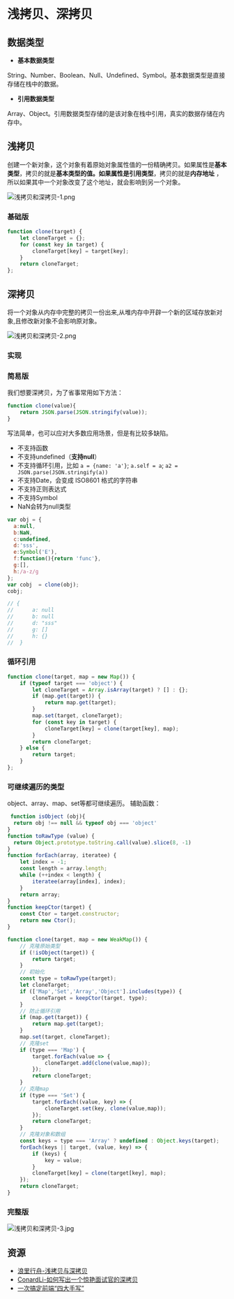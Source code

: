 # 浅拷贝、深拷贝

## 数据类型
- **基本数据类型**

String、Number、Boolean、Null、Undefined、Symbol。基本数据类型是直接存储在栈中的数据。

- **引用数据类型**

Array、Object。引用数据类型存储的是该对象在栈中引用，真实的数据存储在内存中。
## 浅拷贝
创建一个新对象，这个对象有着原始对象属性值的一份精确拷贝。如果属性是**基本类型**，拷贝的就是**基本类型的值。**如果属性是**引用类型**，拷贝的就是**内存地址** ，所以如果其中一个对象改变了这个地址，就会影响到另一个对象。


![浅拷贝和深拷贝-1.png](../images/浅拷贝和深拷贝-1.png)

### 基础版
```javascript
function clone(target) {
    let cloneTarget = {};
    for (const key in target) {
        cloneTarget[key] = target[key];
    }
    return cloneTarget;
};
```

## 深拷贝
将一个对象从内存中完整的拷贝一份出来,从堆内存中开辟一个新的区域存放新对象,且修改新对象不会影响原对象。

![浅拷贝和深拷贝-2.png](../images/浅拷贝和深拷贝-2.png)

### 实现

### 简易版

我们想要深拷贝，为了省事常用如下方法：

```javascript
function clone(value){
	return JSON.parse(JSON.stringify(value));
}
```

写法简单，也可以应对大多数应用场景，但是有比较多缺陷。

- 不支持函数
- 不支持undefined（**支持null**）
- 不支持循环引用，比如 `a = {name: 'a'}`; `a.self = a`; `a2 = JSON.parse(JSON.stringify(a))`
- 不支持Date，会变成 ISO8601 格式的字符串
- 不支持正则表达式
- 不支持Symbol
- NaN会转为null类型
```javascript
var obj = {
  a:null,
  b:NaN,
  c:undefined,
  d:'sss',
  e:Symbol('E'),
  f:function(){return 'func'},
  g:[],
  h:/a-z/g
};
var cobj  = clone(obj);
cobj;

// {
//  	a: null
//		b: null
//		d: "sss"
//		g: []
//		h: {}
//	}
```

### 循环引用
```javascript
function clone(target, map = new Map()) {
    if (typeof target === 'object') {
        let cloneTarget = Array.isArray(target) ? [] : {};
        if (map.get(target)) {
            return map.get(target);
        }
        map.set(target, cloneTarget);
        for (const key in target) {
            cloneTarget[key] = clone(target[key], map);
        }
        return cloneTarget;
    } else {
        return target;
    }
};
```

### 可继续遍历的类型

object、array、map、set等都可继续遍历。
辅助函数：

```javascript
 function isObject (obj){
  return obj !== null && typeof obj === 'object'
}
function toRawType (value) {
  return Object.prototype.toString.call(value).slice(8, -1)
}
function forEach(array, iteratee) {
    let index = -1;
    const length = array.length;
    while (++index < length) {
        iteratee(array[index], index);
    }
    return array;
}
function keepCtor(target) {
    const Ctor = target.constructor;
    return new Ctor();
}
```
```javascript
function clone(target, map = new WeakMap()) {
    // 克隆原始类型
    if (!isObject(target)) {
        return target;
    }
    // 初始化
    const type = toRawType(target);
    let cloneTarget;
    if (['Map','Set','Array','Object'].includes(type)) {
        cloneTarget = keepCtor(target, type);
    }
    // 防止循环引用
    if (map.get(target)) {
        return map.get(target);
    }
    map.set(target, cloneTarget);
    // 克隆set
    if (type === 'Map') {
        target.forEach(value => {
            cloneTarget.add(clone(value,map));
        });
        return cloneTarget;
    }
    // 克隆map
    if (type === 'Set') {
        target.forEach((value, key) => {
            cloneTarget.set(key, clone(value,map));
        });
        return cloneTarget;
    }
    // 克隆对象和数组
    const keys = type === 'Array' ? undefined : Object.keys(target);
    forEach(keys || target, (value, key) => {
        if (keys) {
            key = value;
        }
        cloneTarget[key] = clone(target[key], map);
    });
    return cloneTarget;
}
```

### 完整版

![浅拷贝和深拷贝-3.jpg](../images/浅拷贝和深拷贝-3.jpg)

## 资源

- [浪里行舟-浅拷贝与深拷贝](https://juejin.cn/post/6844904197595332622)
- [ConardLi-如何写出一个惊艳面试官的深拷贝](http://www.conardli.top/blog/article/JS%E8%BF%9B%E9%98%B6/%E5%A6%82%E4%BD%95%E5%86%99%E5%87%BA%E4%B8%80%E4%B8%AA%E6%83%8A%E8%89%B3%E9%9D%A2%E8%AF%95%E5%AE%98%E7%9A%84%E6%B7%B1%E6%8B%B7%E8%B4%9D.html#%E5%9F%BA%E7%A1%80%E7%89%88%E6%9C%AC)
- [一次搞定前端“四大手写”](https://zhuanlan.zhihu.com/p/160315811)
